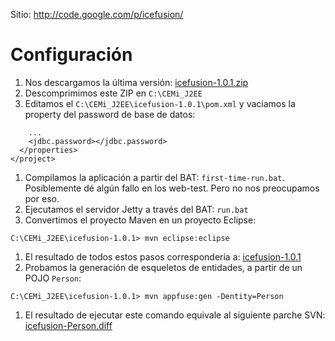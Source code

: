 Sitio: http://code.google.com/p/icefusion/

# Configuración #

  1. Nos descargamos la última versión: [icefusion-1.0.1.zip](http://icefusion.googlecode.com/files/icefusion-1.0.1.zip)
  1. Descomprimimos este ZIP en `C:\CEMi_J2EE`
  1. Editamos el `C:\CEMi_J2EE\icefusion-1.0.1\pom.xml` y vaciamos la property del password de base de datos:
```
    ...
    <jdbc.password></jdbc.password>
  </properties>
</project>
```
  1. Compilamos la aplicación a partir del BAT: `first-time-run.bat`. Posiblemente dé algún fallo en los web-test. Pero no nos preocupamos por eso.
  1. Ejecutamos el servidor Jetty a través del BAT: `run.bat`
  1. Convertimos el proyecto Maven en un proyecto Eclipse:
```
C:\CEMi_J2EE\icefusion-1.0.1> mvn eclipse:eclipse
```
  1. El resultado de todos estos pasos correspondería a: [icefusion-1.0.1](http://cemicursoj2ee.googlecode.com/svn/trunk/icefusion-1.0.1/)
  1. Probamos la generación de esqueletos de entidades, a partir de un POJO `Person`:
```
C:\CEMi_J2EE\icefusion-1.0.1> mvn appfuse:gen -Dentity=Person
```
  1. El resultado de ejecutar este comando equivale al siguiente parche SVN: [icefusion-Person.diff](http://cemicursoj2ee.googlecode.com/svn/trunk/icefusion-1.0.1/icefusion-Person.diff)